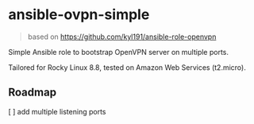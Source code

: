 # ansible-ovpn-simple

> based on https://github.com/kyl191/ansible-role-openvpn

Simple Ansible role to bootstrap OpenVPN server on multiple ports. 

Tailored for Rocky Linux 8.8, tested on Amazon Web Services (t2.micro).

## Roadmap
[ ] add multiple listening ports
